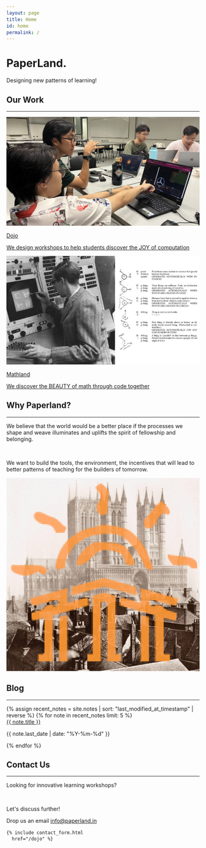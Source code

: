 ```yaml
---
layout: page
title: Home
id: home
permalink: /
---
```

<div class="my-24 text-center sm:my-36">
  <h1 class="mb-8 text-6xl tracking-tighter sm:text-9xl">PaperLand.</h1>
  <div class="">Designing new patterns of learning!</div>
</div>


<section class="max-w-6xl px-4 py-8 mx-auto sm:px-6 lg:px-4" id="projects">
  <h2 class="my-8 text-4xl text-center">Our Work</h2><hr>
  <div class="grid grid-cols-1 gap-6 my-12 sm:grid-cols-2">
    <div class="flex flex-col items-center justify-center w-full overflow-hidden rounded-lg bg-secondary-light">
      <a href="/dojo" target="_self" class="card-link">
        <div>
            <img class="object-cover object-center w-full h-auto" src="/assets/lib/landing/wan_workshop_16x9.jpg" alt="Project Dojo students interacting with collaborative learning medium">
        </div>
        <div class="py-8 text-center sm:py-6">
            <p class="mb-2 text-xl font-bold text-text">Dojo</p>
            <p class="px-8 text-base sm:px-16 text-text ">We design workshops to help students discover the JOY of computation</p>
        </div>
      </a>
    </div>
    <div class="flex flex-col items-center justify-center w-full overflow-hidden rounded-lg bg-secondary-light">
    <a href="/workshop" target="_self" class="card-link">
        <div>
            <img class="object-cover object-center w-full h-auto" src="/assets/lib/landing/ivansutherland.jpeg" alt="Sutherland on Sketchpad">
        </div>
        <div class="py-8 text-center sm:py-6">
            <p class="mb-2 text-xl font-bold text-text">Mathland</p>
            <p class="px-8 text-base sm:px-16 text-text ">We discover the BEAUTY of math through code together</p>
        </div>
    </a>
    </div>
  </div>
</section>


<section>
  <h2 class="my-8 text-4xl text-center">Why Paperland?</h2><hr>
  <div class="sm:flex sm:justify-center">
    <div class="m-8 sm:w-5/12 sm:h-5/12">
      <p>We believe that the world would be a better place if the processes we shape and weave illuminates and uplifts the spirit of fellowship and belonging.</p>
      <br>
      <p>We want to build the tools, the environment, the incentives that will lead to better patterns of teaching for the builders of tomorrow.</p>
    </div>
    <div class="m-8 sm:w-1/4 sm:h-1/4">
      <img class="rounded-md" src="/assets/lib/landing/castle_sun_1x1.png" />
    </div>
  </div>
</section>



<section id="blog" class="my-32">
  <h2 class="my-8 text-4xl text-center">Blog</h2><hr>
  <div class="grid grid-cols-1 gap-4 my-8 sm:grid-cols-2">
    {% assign recent_notes = site.notes | sort: "last_modified_at_timestamp" | reverse %}
      {% for note in recent_notes limit: 5 %}
          <div class="p-4 border rounded-lg bg-secondary-light">
            <!-- <img src="assets/lib/conquer.png" alt="Placeholder Image" class="object-cover rounded-md"> -->
            <div class="px-1 py-4">
              <a class="internal-link" href="{{ site.baseurl }}{{ note.url }}" data-tooltip="true">{{ note.title }}</a>
              <p class="text-base text-gray-700">
                {{ note.last_date | date: "%Y-%m-%d" }}
              </p>
            </div>
          </div>
      {% endfor %}
  </div>
</section>



<section id="contact">
  <h2 class="my-8 text-4xl text-center">Contact Us</h2><hr>

  <div class="my-8 sm:flex sm:justify-center">
    <div class="m-8 sm:w-5/12">
      <p>Looking for innovative learning workshops?</p><br>
      <p>Let's discuss further!</p>
      Drop us an email <a class="underline" href="mailto:info@paperland.in">info@paperland.in</a>
    </div>
    
    {% include contact_form.html
      href="/dojo" %}
  </div>
</section>
